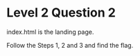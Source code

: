 # Level 2 Question 2

index.html is the landing page.

Follow the Steps 1, 2 and 3 and find the flag.